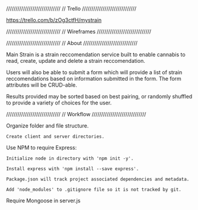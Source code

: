 /////////////////////////////
// 		 Trello
/////////////////////////////

https://trello.com/b/zOg3ctfH/mystrain


/////////////////////////////
//  	Wireframes
/////////////////////////////


/////////////////////////////
// 		 About
/////////////////////////////

Main Strain is a strain reccomendation service built to enable cannabis to read, create, update and delete a strain reccomendation.

Users will also be able to submit a form which will provide a list of strain reccomendations based on information submitted in the form. 
The form attributes will be CRUD-able. 

Results provided may be sorted based on best pairing, or randomly shuffled to provide a variety of choices for the user. 


/////////////////////////////
//  	Workflow
/////////////////////////////

Organize folder and file structure.
	
	Create client and server directories.

Use NPM to require Express:
	
	Initialize node in directory with 'npm init -y'.

	Install express with 'npm install --save express'.

	Package.json will track project associated dependencies and metadata.
	
	Add 'node_modules' to .gitignore file so it is not tracked by git.

Require Mongoose in server.js

